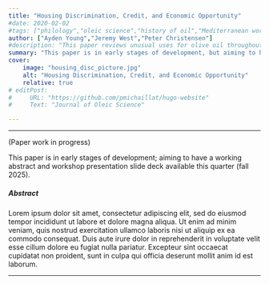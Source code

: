 ```yaml
---
title: "Housing Discrimination, Credit, and Economic Opportunity"
#date: 2020-02-02
#tags: ["philology","oleic science","history of oil","Mediterranean world"]
author: ["Ayden Young","Jeremy West","Peter Christensen"]
#description: "This paper reviews unusual uses for olive oil throughout the Mediterranean world. Published in the Journal of Oleic Science, 2013." 
summary: "This paper is in early stages of development, but aiming to have a working abstract and a workshop presentation slide deck available this quarter." 
cover:
    image: "housing_disc_picture.jpg"
    alt: "Housing Discrimination, Credit, and Economic Opportunity"
    relative: true
# editPost:
#     URL: "https://github.com/pmichaillat/hugo-website"
#     Text: "Journal of Oleic Science"

---
```


---

<!-- ##### Download

+ [Paper](paper1.pdf)
+ [Online appendix](appendix1.pdf)
+ [Code and data](https://github.com/pmichaillat/feru)

--- -->

(Paper work in progress)

This paper is in early stages of development; aiming to have a working abstract and workshop presentation slide deck available this quarter (fall 2025).

##### Abstract

Lorem ipsum dolor sit amet, consectetur adipiscing elit, sed do eiusmod tempor incididunt ut labore et dolore magna aliqua. Ut enim ad minim veniam, quis nostrud exercitation ullamco laboris nisi ut aliquip ex ea commodo consequat. Duis aute irure dolor in reprehenderit in voluptate velit esse cillum dolore eu fugiat nulla pariatur. Excepteur sint occaecat cupidatat non proident, sunt in culpa qui officia deserunt mollit anim id est laborum.

---

<!-- ##### Related material

+ [Presentation slides](presentation1.pdf) -->
<!-- + [Summary of the paper](https://www.penguinrandomhouse.com/books/110403/unusual-uses-for-olive-oil-by-alexander-mccall-smith/) -->


<!-- ##### Figure 6: Some Uses For Olive Oil

![](paper1.png)

--- -->

<!-- ##### Citation

Unterholzer, Detlev A., and  Moritz-Maria von Igelfeld. 2013. "Unusual Uses For Olive Oil." *Journal of Oleic Science* 34 (1): 449–489. http://www.alexandermccallsmith.com/book/unusual-uses-for-olive-oil.

```BibTeX
@article{UI13,
author = {Detlev A. Unterholzer and Moritz-Maria von Igelfeld},
year = {2013},
title ={Unusual Uses For Olive Oil},
journal = {Journal of Oleic Science},
volume = {34},
number = {1},
pages = {449--489},
url = {http://www.alexandermccallsmith.com/book/unusual-uses-for-olive-oil}}
``` -->

